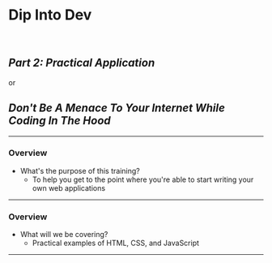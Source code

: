 # __Dip Into Dev__
&nbsp;
## _Part 2: Practical Application_
or
## _Don't Be A Menace To Your Internet While Coding In The Hood_

---

### Overview
* What's the purpose of this training?
	* To help you get to the point where you're able to start writing your own web applications

---

### Overview
* What will we be covering?
	* Practical examples of HTML, CSS, and JavaScript

---
